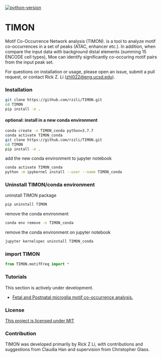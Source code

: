 [![python-version](https://img.shields.io/badge/python-3.7+-blue.svg)](https://www.python.org/downloads/release/python-360/)

# TIMON 
Motif Co-Occurrence Network analysis (TIMON). is a tool to analyze motif co-occurrences in a set of peaks (ATAC, enhancer etc.). In addition, when compare the input data with background distal elements (summing 15 ENCODE cell types), Moe can identify significantly co-occuring motif pairs from the input peak set.

For questions on installation or usage, please open an issue, submit a pull request, or contact Rick Z. Li (zhl022@eng.ucsd.edu).

### Installation
```bash
git clone https://github.com/rzzli/TIMON.git
cd TIMON
pip install -e .
```
#### optional: install in a new conda environment
```bash
conda create -n TIMON_conda python=3.7.7
conda activate TIMON_conda
git clone https://github.com/rzzli/TIMON.git
cd TIMON
pip install -e .
```
add the new conda environment to jupyter notebook
```bash
conda activate TIMON_conda
python -m ipykernel install --user --name TIMON_conda
```

### Uninstall TIMON/conda environment
uninstall TIMON package
```bash
pip uninstall TIMON
```
remove the conda environment
```bash
conda env remove -n TIMON_conda
```

remove the conda environment on jupyter notebook
```bash
jupyter kernelspec uninstall TIMON_conda
```

### import TIMON 
```python
from TIMON.motifFreq import *
```

### Tutorials

This section is actively under development.

- [Fetal and Postnatal microglia motif co-occurrence analysis.](tutorials/microglia_cooccurrence.ipynb)

### License
[This project is licensed under MIT](https://github.com/rzzli/TIMON/blob/main/LICENSE)

### Contribution
TIMON was developed primarily by Rick Z Li, with contributions and suggestions from Claudia Han and supervision from Christopher Glass.
